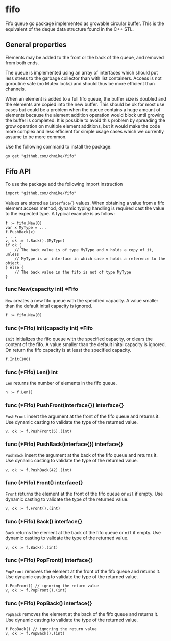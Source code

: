 # fifo

Fifo queue go package implemented as growable circular buffer.
This is the equivalent of the deque data structure found in the C++ STL.

## General properties 

Elements may be added to the front or the back of the queue, and removed 
from both ends.

The queue is implemented using an array of interfaces which should put less stress 
to the garbage collector than with list containers. Access is not goroutine safe 
(no Mutex locks) and should thus be more efficient than channels. 

When an element is added to a full fifo queue, the buffer size is doubled and the
elements are copied into the new buffer. This should be ok for most use cases but
could be a problem when the queue contains a huge amount of elements because the
alement addition operation would block until growing the buffer is completed. 
It is possible to avoid this problem by spreading the grow operation on multiple
element additions, but it would make the code more complex and less efficient for
simple usage cases which we currently assume to be more common. 

Use the following command to install the package:

    go get "github.com/chmike/fifo"
	
## Fifo API

To use the package add the following import instruction 

    import "github.com/chmike/fifo"
	
Values are stored as `interface{}` values. When obtaining a value from a fifo 
element access method, dynamic typing handling is required cast the value to the
expected type. A typical example is as follow:

	f := fifo.New(0)
    var x MyType = ...
    f.PushBack(x)
	. . .
	v, ok := f.Back().(MyType)
	if ok {
		// The back value is of type MyType and v holds a copy of it, unless
		// MyType is an interface in which case v holds a reference to the object.
	} else {
		// The back value in the fifo is not of type MyType 
	}
		

### func New(capacity int) *Fifo

`New` creates a new fifo queue with the specified capacity.
A value smaller than the default inital capacity is ignored.  

    f := fifo.New(0)
	
### func (*Fifo) Init(capacity int) *Fifo

`Init` initializes the fifo queue with the specified capacity, or clears the 
content of the fifo. A value smaller than the default inital capacity is ignored.  
On return the fifo capacity is at least the specified capacity. 

    f.Init(100)

### func (*Fifo) Len() int

`Len` returns the number of elements in the fifo queue.

    n := f.Len()

### func (*Fifo) PushFront(interface{}) interface{}

`PushFront` insert the argument at the front of the fifo queue and returns it. 
Use dynamic casting to validate the type of the returned value.

    v, ok := f.PushFront(5).(int)

### func (*Fifo) PushBack(interface{}) interface{}

`PushBack` insert the argument at the back of the fifo queue and returns it. 
Use dynamic casting to validate the type of the returned value.

    v, ok := f.PushBack(42).(int)

### func (*Fifo) Front() interface{}

`Front` returns the element at the front of the fifo queue or `nil` if empty. 
Use dynamic casting to validate the type of the returned value.

    v, ok := f.Front().(int)

### func (*Fifo) Back() interface{}

`Back` returns the element at the back of the fifo queue or `nil` if empty. 
Use dynamic casting to validate the type of the returned value.

    v, ok := f.Back().(int)

### func (*Fifo) PopFront() interface{}

`PopFront` removes the element at the front of the fifo queue and returns it. 
Use dynamic casting to validate the type of the returned value.

	f.PopFront() // ignoring the return value
    v, ok := f.PopFront().(int)

### func (*Fifo) PopBack() interface{}

`PopBack` removes the element at the back of the fifo queue and returns it.  
Use dynamic casting to validate the type of the returned value.

    f.PopBack() // ignoring the return value
	v, ok := f.PopBack().(int)



